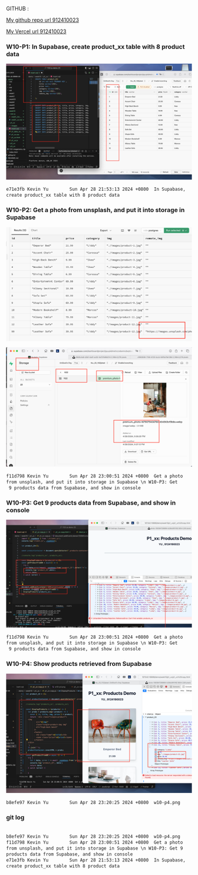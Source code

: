 GITHUB :

[My github repo url 912410023](https://github.com/0x55xx5/1122-js-demo-23)

[My Vercel url 912410023](https://1122-js-demo-23.vercel.app/demo/index.html)

### W10-P1: In Supabase, create product_xx table with 8 product data
 
![](w10-p1.png)
 
```
e71e3fb Kevin Yu        Sun Apr 28 21:53:13 2024 +0800  In Supabase, create product_xx table with 8 product data

```
 
###  W10-P2: Get a photo from unsplash, and put it into storage in Supabase
 
![](w10-p2-1.png)
 
![](w10-p2-2.png)
 
```
f11d798 Kevin Yu        Sun Apr 28 23:00:51 2024 +0800  Get a photo from unsplash, and put it into storage in Supabase \n W10-P3: Get
 9 products data from Supabase, and show in console
```


### W10-P3: Get 9 products data from Supabase, and show in console
 
![](w10-p3.png)
 
```
f11d798 Kevin Yu        Sun Apr 28 23:00:51 2024 +0800  Get a photo from unsplash, and put it into storage in Supabase \n W10-P3: Get
 9 products data from Supabase, and show in console
```

### W10-P4: Show products retrieved from Supabase
 
![](w10-p4.png)
 
```
b8efe97 Kevin Yu        Sun Apr 28 23:20:25 2024 +0800  w10-p4.png
```

### git log

```

b8efe97 Kevin Yu        Sun Apr 28 23:20:25 2024 +0800  w10-p4.png
f11d798 Kevin Yu        Sun Apr 28 23:00:51 2024 +0800  Get a photo from unsplash, and put it into storage in Supabase \n W10-P3: Get 9 products data from Supabase, and show in console
e71e3fb Kevin Yu        Sun Apr 28 21:53:13 2024 +0800  In Supabase, create product_xx table with 8 product data
```